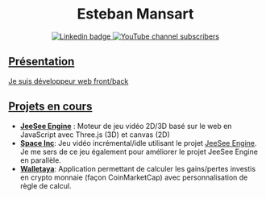 <h1 align="center">Esteban Mansart</h1>

<div id="badges" align="center">
  <a href="https://www.linkedin.com/in/estebanmansart">
    <img
      src="https://img.shields.io/badge/LinkedIn-blue?style=for-the-badge&logo=linkedin&logoColor=white"
      alt="Linkedin badge"
    />
  </a><a href="">
    <img
      src="https://img.shields.io/youtube/channel/subscribers/UCKyx9SKKK-gv4u9bgB-v8aw" 
      alt="YouTube channel subscribers"
    />
</div>

## Présentation 

Je suis développeur web front/back

## Projets en cours

- **[JeeSee Engine](https://github.com/mansartesteban/jeesee)** : Moteur de jeu vidéo 2D/3D basé sur le web en JavaScript avec Three.js (3D) et canvas (2D)
- **[Space Inc](https://github.com/mansartesteban/Space-Inc)**: Jeu vidéo incrémental/idle utilisant le projet [JeeSee Engine](https://github.com/mansartesteban/jeesee). Je me sers de ce jeu également pour améliorer le projet JeeSee Engine en parallèle.
- **[Walletaya](https://github.com/mansartesteban/Walletaya)**: Application permettant de calculer les gains/pertes investis en crypto monnaie (façon CoinMarketCap) avec personnalisation de règle de calcul.

  
